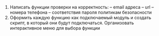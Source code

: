 1. Написать функции проверки на корректность:
– email адреса
– url
– номера телефона
– соответствия пароля политикам безопасности
2. Оформить каждую функцию как подключаемый модуль и создать скрипт, в который они будут подключаться. Организовать интерактивное меню для выбора функции
